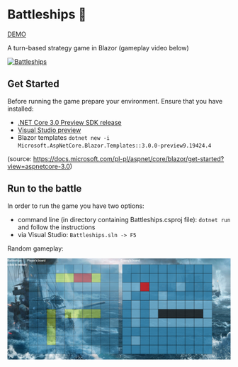 Battleships :ship:
============

[DEMO](https://battleshipsblazor.azurewebsites.net/)

A turn-based strategy game in Blazor (gameplay video below)

[![Battleships](https://drive.google.com/thumbnail?authuser=0&sz=w320&id=1H0r7T2eIQO57oxkEuqMXb-QcRbbtvghH)](https://drive.google.com/file/d/1H0r7T2eIQO57oxkEuqMXb-QcRbbtvghH/view)

## Get Started

Before running the game prepare your environment. Ensure that you have installed:
* [.NET Core 3.0 Preview SDK release](https://dotnet.microsoft.com/download/dotnet-core/3.0)
* [Visual Studio preview](https://visualstudio.com/vs/preview)
* Blazor templates ```dotnet new -i Microsoft.AspNetCore.Blazor.Templates::3.0.0-preview9.19424.4```

(source: https://docs.microsoft.com/pl-pl/aspnet/core/blazor/get-started?view=aspnetcore-3.0)

## Run to the battle

In order to run the game you have two options:
* command line (in directory containing Battleships.csproj file): ```dotnet run``` and follow the instructions 
* via Visual Studio: ```Battleships.sln -> F5```

Random gameplay:

![Image](https://github.com/orzech123123/battleships/blob/master/Battleships/battleships-gameplay.png?raw=true)
